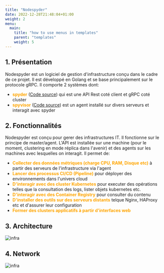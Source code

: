 ```yaml
---
title: "Nodespyder"
date: 2022-12-28T21:48:04+01:00
weight: 2
menu:
  main:
    title: "how to use menus in templates"
    parent: "templates"
    weight: 5
---
```

## 1. Présentation
Nodespyder est un logiciel de gestion d'infrastructure conçu dans le cadre de ce projet. Il est développé en Golang et se base principalement sur le protocole gRPC. Il comporte 2 systèmes dont:

- <span style="color:orange;font-weight:Bold">spyder</span> (<a href="https://gitlab.com/nodespyder/spyder" target="blank">Code source</a>) qui est une API Rest coté client et gRPC coté cluster
- <span style="color:orange;font-weight:Bold" >spyvisor</span> (<a href="https://gitlab.com/nodespyder/spyvisor/-/tree/master" target="blank">Code source</a>) est un agent installé sur divers serveurs et interagit avec spyder

## 2. Fonctionnalités
Nodespyder est conçu pour gerer des infrastructures IT. Il fonctionne sur le principe de master/agent. L'API est installée sur une machine (pour le moment, clustering en mode réplica dans l'avenir) et des agents sur les machines avec lesquelles on interagit. Il permet de:

- <span style="color:orange;font-weight:Bold">Collecter des données métriques (charge CPU, RAM, Disque etc)</span> à partir des serveurs de l'infrastructure via l'agent
- <span style="color:orange;font-weight:Bold">Lancer des processus CI/CD (Pipeline)</span> pour déployer des environnements dans l'univers cloud
- <span style="color:orange;font-weight:Bold">D'interagir avec des cluster Kubernetes</span> pour executer des opérations telles que la consultation des logs, lister objets kubernetes etc.
- <span style="color:orange;font-weight:Bold">D'interagir avec des Container Registry</span> pour consulter du contenu
- <span style="color:orange;font-weight:Bold">D'installer des outils sur des serveurs distants</span> telque Nginx, HAProxy etc et d'assurer leur configuration
- <span style="color:orange;font-weight:Bold">Former des clusters applicatifs à partir d'interfaces web</span>

## 3. Architecture
![infra](images/nodespyder-archi-2.png)

## 4. Network
![infra](images/nodespyder-arch-1.png)

